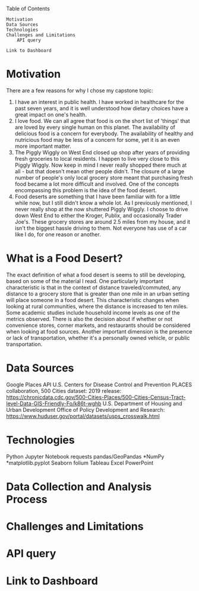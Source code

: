Table of Contents

    Motivation
    Data Sources
    Technologies
    Challenges and Limitations
        API query

    Link to Dashboard

# Motivation
There are a few reasons for why I chose my capstone topic:
  1. I have an interest in public health. I have worked in healthcare for the past seven years, and it is well understood how dietary choices have a great impact on one's health.
  2. I love food. We can all agree that food is on the short list of 'things' that are loved by every single human on this planet. The availability of delicious food is a concern for everybody. The availability of healthy and nutricious food may be less of a concern for some, yet it is an even more important matter.
  3. The Piggly Wiggly on West End closed up shop after years of providing fresh groceries to local residents. I happen to live very close to this Piggly Wiggly. Now keep in mind I never really shopped there much at all - but that doesn't mean other people didn't. The closure of a large number of people's only local grocery store meant that purchasing fresh food became a lot more difficult and involved. One of the concepts encompassing this problem is the idea of the food desert.
  4. Food deserts are something that I have been familiar with for a little while now, but I still didn't know a whole lot. As I previously mentioned, I never really shop at the now shuttered Piggly Wiggly. I choose to drive down West End to either the Kroger, Publix, and occasionally Trader Joe's. These grocery stores are around 2.5 miles from my house, and it isn't the biggest hassle driving to them. Not everyone has use of a car like I do, for one reason or another.

# What is a Food Desert?
The exact definition of what a food desert is seems to still be developing, based on some of the material I read. One particularly important characteristic is that in the context of distance traveled/commuted, any distance to a grocery store that is greater than one mile in an urban setting will place someone in a food desert. This characteristic changes when looking at rural communities, where the distance is increased to ten miles. Some academic studies include household income levels as one of the metrics observed. There is also the decision about if whether or not convenience stores, corner markets, and restaurants should be considered when looking at food sources. Another important dimension is the presence or lack of transportation, whether it's a personally owned vehicle, or public transportation.

# Data Sources
Google Places API
U.S. Centers for Disease Control and Prevention PLACES collaboration, 500 Cities dataset:
                  2019 release: https://chronicdata.cdc.gov/500-Cities-Places/500-Cities-Census-Tract-level-Data-GIS-Friendly-Fo/k86t-wghb
U.S. Department of Housing and Urban Development Office of Policy Development and Research: https://www.huduser.gov/portal/datasets/usps_crosswalk.html


# Technologies
Python
Jupyter Notebook
requests
pandas/GeoPandas
*NumPy
*matplotlib.pyplot
Seaborn
folium
Tableau
Excel
PowerPoint




# Data Collection and Analysis Process

# Challenges and Limitations
  # API query



# Link to Dashboard
